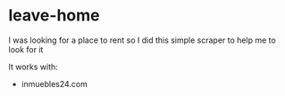 # leave-home
  I was looking for a place to rent so I did this simple scraper to help me to look for it

It works with:
*  inmuebles24.com
